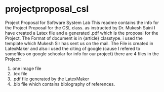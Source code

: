 # projectproposal_csl
Project Proposal for Software System Lab
This readme contains the info for the Project Proposal for the CSL class.
as instructed by Dr. Mukesh Saini I have created a Latex file and a generated .pdf which is the proposal for the Project.
The Format of document is in {article} classtype.
i used the template which Mukesh Sir has sent us on the mail.
The File is created in LatexMaker and also i used the citing of google (cause I refered to somefiles on google schoolar for info for our project)
there are 4 files in the Project:
1. one image file
2. .tex file
3. .pdf file generated by the LatexMaker
4. .bib file which contains biblography of references.
